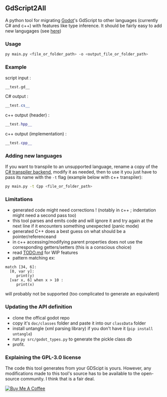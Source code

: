 ## GdScript2All
A python tool for migrating [Godot](https://github.com/godotengine/godot)'s GdScript to other languages (currently C# and c++) with features like type inference.
It should be fairly easy to add new langugages (see [here](#Adding-new-languages))

### Usage
```bash
py main.py <file_or_folder_path> -o <output_file_or_folder_path>
```

### Example
script input :
```GDScript
__test.gd__
```
C# output :
```cs
__test.cs__
```
c++ output (header) :
```c++
__test.hpp__
```
c++ output (implementation) :
```c++
__test.cpp__
```

### Adding new languages
If you want to transpile to an unsupported language, rename a copy of the [C# transpiler backend](src/CsharpTranspiler.py),
modify it as needed, then to use it you just have to pass its name with the ```-t``` flag (example below with c++ transpiler):
```bash
py main.py -t Cpp <file_or_folder_path>
```

### Limitations
- generated code might need corrections ! (notably in c++ ; indentation might need a second pass too)
- this tool parses and emits code and will ignore it and try again at the next line if it encounters something unexpected (panic mode)
- generated C++ does a best guess on what should be a pointer/referenceand
- in c++ accessing/modifying parent properties does not use the corresponding getters/setters (this is a conscious choice)
- read [TODO.md](TODO.md) for WIP features
- pattern matching ex:  
```GDScript
match [34, 6]:
  [0, var y]:
     print(y)
  [var x, 6] when x > 10 :
     print(x)
```
will probably not be supported (too complicated to generate an equivalent)

### Updating the API definition
* clone the offical godot repo
* copy it's ```doc/classes``` folder and paste it into our ```classData``` folder
* install untangle (xml parsing library) if you don't have it (```pip install untangle```)
* run ```py src/godot_types.py``` to generate the pickle class db
* profit.

### Explaining the GPL-3.0 license
The code this tool generates from your GDScipt is yours.
However, any modifications made to this tool's source has to be available to the open-source community.
I think that is a fair deal.
  
<a href="https://www.buymeacoffee.com/Lcbx" target="_blank"><img src="https://www.buymeacoffee.com/assets/img/custom_images/orange_img.png" alt="Buy Me A Coffee" style="box-shadow: 0px 3px 2px 0px rgba(190, 190, 190, 0.5) !important;-webkit-box-shadow: 0px 3px 2px 0px rgba(190, 190, 190, 0.5) !important;" ></a>

